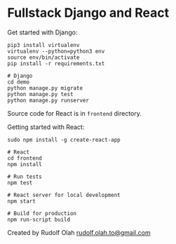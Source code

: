 # Fullstack Django and React

Get started with Django:

```shell
pip3 install virtualenv
virtualenv --python=python3 env
source env/bin/activate
pip install -r requirements.txt

# Django
cd demo
python manage.py migrate
python manage.py test
python manage.py runserver
```

Source code for React is in `frontend` directory.

Getting started with React:

```shell
sudo npm install -g create-react-app

# React
cd frontend
npm install

# Run tests
npm test

# React server for local development
npm start

# Build for production
npm run-script build
```

Created by Rudolf Olah <rudolf.olah.to@gmail.com>
